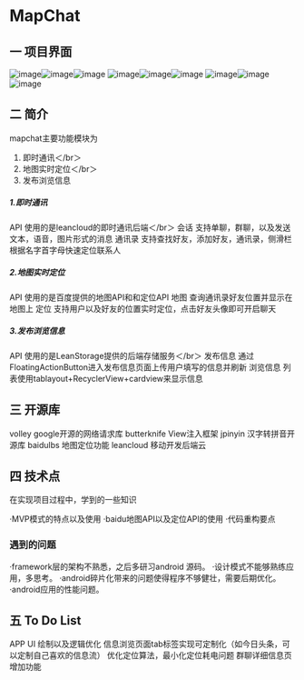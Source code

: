 # MapChat

## 一 项目界面
![image](https://github.com/yangyayuan/mapchat/blob/master/screenshots%26apk/chat.png)![image](https://github.com/yangyayuan/mapchat/blob/master/screenshots%26apk/contacts.png)![image](https://github.com/yangyayuan/mapchat/blob/master/screenshots%26apk/friend.jpg)
![image](https://github.com/yangyayuan/mapchat/blob/master/screenshots%26apk/listview.png)![image](https://github.com/yangyayuan/mapchat/blob/master/screenshots%26apk/mapLocation.png)![image](https://github.com/yangyayuan/mapchat/blob/master/screenshots%26apk/me.png)
![image](https://github.com/yangyayuan/mapchat/blob/master/screenshots%26apk/more.png)![image](https://github.com/yangyayuan/mapchat/blob/master/screenshots%26apk/submit.png)![image](https://github.com/yangyayuan/mapchat/blob/master/screenshots%26apk/web.png)

## 二 简介
mapchat主要功能模块为

1. 即时通讯＜/br＞
2. 地图实时定位＜/br＞
3. 发布浏览信息

##### 1.即时通讯

API 使用的是leancloud的即时通讯后端＜/br＞
会话 支持单聊，群聊，以及发送文本，语音，图片形式的消息
通讯录 支持查找好友，添加好友，通讯录，侧滑栏根据名字首字母快速定位联系人
##### 2.地图实时定位

API 使用的是百度提供的地图API和和定位API
地图  查询通讯录好友位置并显示在地图上
定位  支持用户以及好友的位置实时定位，点击好友头像即可开启聊天

##### 3.发布浏览信息

API 使用的是LeanStorage提供的后端存储服务＜/br＞
发布信息 通过FloatingActionButton进入发布信息页面上传用户填写的信息并刷新
浏览信息 列表使用tablayout+RecyclerView+cardview来显示信息

## 三 开源库

volley       google开源的网络请求库
butterknife  View注入框架
jpinyin      汉字转拼音开源库
baidulbs     地图定位功能
leancloud    移动开发后端云

## 四 技术点
在实现项目过程中，学到的一些知识

·MVP模式的特点以及使用
·baidu地图API以及定位API的使用
·代码重构要点

###  遇到的问题
·framework层的架构不熟悉，之后多研习android 源码。
·设计模式不能够熟练应用，多思考。
·android碎片化带来的问题使得程序不够健壮，需要后期优化。
·android应用的性能问题。

## 五 To Do List
APP UI 绘制以及逻辑优化
信息浏览页面tab标签实现可定制化（如今日头条，可以定制自己喜欢的信息流）
优化定位算法，最小化定位耗电问题
群聊详细信息页增加功能

